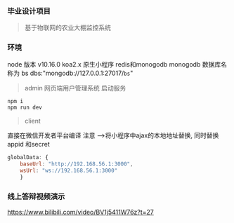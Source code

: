 ### 毕业设计项目 
>   基于物联网的农业大棚监控系统


### 环境
node 版本 v10.16.0 
koa2.x
原生小程序
redis和monogodb 
monogodb 数据库名称为 bs 
dbs:"mongodb://127.0.0.1:27017/`bs`"

> admin  网页端用户管理系统
启动服务
```javascript
npm i 
npm run dev
```
> client  

直接在微信开发者平台编译
注意  -->将小程序中ajax的本地地址替换,
     同时替换appid 和secret
```javascript
globalData: {
    baseUrl: "http://192.168.56.1:3000",
    wsUrl: "ws://192.168.56.1:3000"
    }
```

### 线上答辩视频演示
https://www.bilibili.com/video/BV1j5411W76z?t=27